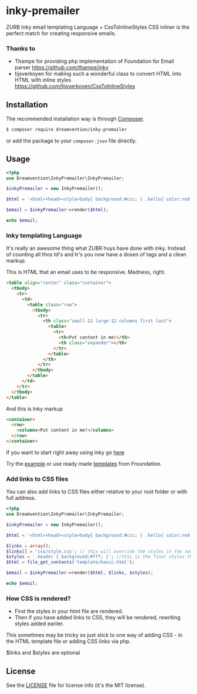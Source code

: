 # inky-premailer
ZURB Inky email templating Language + CssToInlineStyles CSS inliner is the perfect match for creating responsive emails.

### Thanks to
- Thampe for providing php implementation of Foundation for Email parser https://github.com/thampe/inky
- tijsverkoyen for making such a wonderful class to convert HTML into HTML with inline styles https://github.com/tijsverkoyen/CssToInlineStyles

## Installation
The recommended installation way is through [Composer](https://getcomposer.org).

```bash
$ composer require dreamvention/inky-premailer
```

or add the package to your `composer.json` file directly.

## Usage

```php
<?php
use Dreamvention\InkyPremailer\InkyPremailer;

$inkyPremailer = new InkyPremailer();

$html = '<html><head><style>body{ background:#ccc; } .hello{ color:red; }</style></head><body><div class="hello">Hello World</div></body></html>';

$email = $inkyPremailer->render($html);

echo $email;
```
### Inky templating Language
It's really an awesome thing what ZUBR huys have done with inky. Instead of counting all thos td's and tr's you now have a dosen of tags and a clean markup.

This is HTML that an email uses to be responsive. Madness, right.
```html
<table align="center" class="container">
  <tbody>
    <tr>
      <td>
        <table class="row">
          <tbody>
            <tr>
              <th class="small-12 large-12 columns first last">
                <table>
                  <tr>
                    <th>Put content in me!</th>
                    <th class="expander"></th>
                  </tr>
                </table>
              </th>
            </tr>
          </tbody>
        </table>
      </td>
    </tr>
  </tbody>
</table>
```
And this is Inky markup
```html
<container>
  <row>
    <columns>Put content in me!</columns>
  </row>
</container>
```
If you want to start right away using inky go [here](http://foundation.zurb.com/emails/docs/inky.html)

Try the [example](example) or use ready made [templates](http://foundation.zurb.com/emails/email-templates.html) from Froundation.

### Add links to CSS files
You can also add links to CSS files either relative to your root folder or with full address.

```php
<?php
use Dreamvention\InkyPremailer\InkyPremailer;

$inkyPremailer = new InkyPremailer();

$html = '<html><head><style>body{ background:#ccc; } .hello{ color:red; }</style></head><body><div class="hello">Hello World</div></body></html>';

$links = array();
$links[] = 'css/style.css'; // this will override the styles in the template file.
$styles = '.header { background:#fff; }'; //this is the final styles that will overwrite all the others.
$html = file_get_contents('template/basic.html');

$email = $inkyPremailer->render($html, $links, $styles); 

echo $email;
```
### How CSS is rendered?

- First the styles in your html file are rendered.
- Then if you have added links to CSS, they will be rendered, rewriting styles added eariler. 

This sometimes may be tricky so just stick to one way of adding CSS - in the HTML template file or adding CSS links via php.

$links and $styles are optional

## License
See the [LICENSE](LICENSE) file for license info (it's the MIT license).
